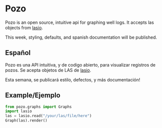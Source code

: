 # Pozo

Pozo is an open source, intuitive api for graphing well logs. It accepts las objects from [lasio](https://github.com/kinverarity1/lasio).

This week, styling, defaults, and spanish documentation will be published.

## Español

Pozo es una API intuitiva, y de codigo abierto, para visualizar registros de pozos. Se acepta objetos de LAS de [lasio](https://github.com/kinverarity1/lasio).

Esta semana, se publicará estilo, defectos, y más documentación!

## Example/Ejemplo

```python
from pozo.graphs import Graphs
import lasio
las = lasio.read("/your/las/file/here") 
Graph(las).render()
```
